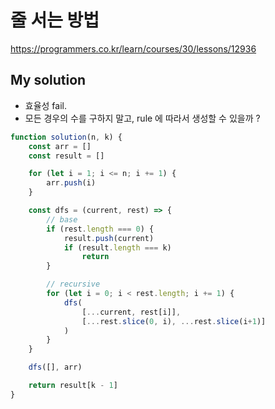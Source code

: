 # 줄 서는 방법

https://programmers.co.kr/learn/courses/30/lessons/12936

## My solution

* 효율성 fail.
* 모든 경우의 수를 구하지 말고, rule 에 따라서 생성할 수 있을까 ?

```js
function solution(n, k) {
    const arr = []
    const result = []

    for (let i = 1; i <= n; i += 1) {
        arr.push(i)
    }

    const dfs = (current, rest) => {
        // base
        if (rest.length === 0) {
            result.push(current)
            if (result.length === k)
                return
        }

        // recursive
        for (let i = 0; i < rest.length; i += 1) {
            dfs(
                [...current, rest[i]],
                [...rest.slice(0, i), ...rest.slice(i+1)]
            )
        }
    }

    dfs([], arr)

    return result[k - 1]
}
```
